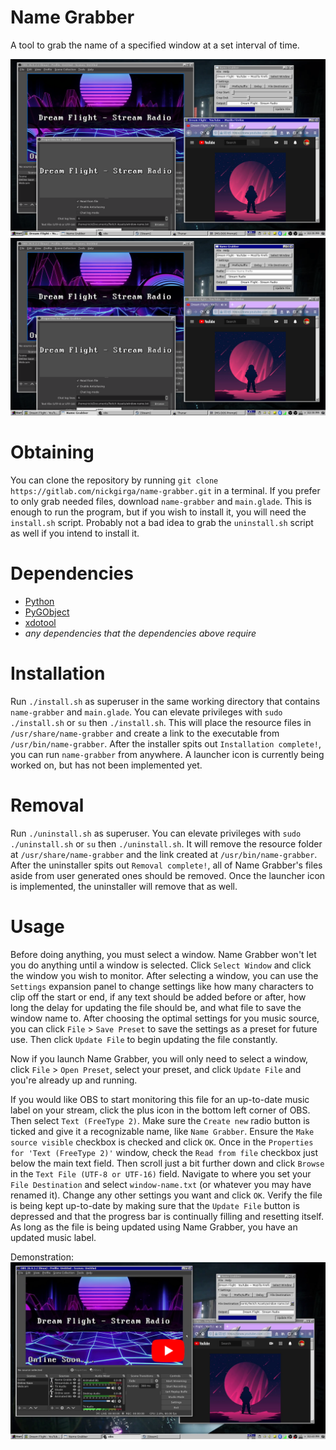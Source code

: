 # Name Grabber
A tool to grab the name of a specified window at a set interval of time.

![screenshot_3.png](.screenshots/screenshot_3.png)
![screenshot_4.png](.screenshots/screenshot_4.png)

# Obtaining
You can clone the repository by running `git clone https://gitlab.com/nickgirga/name-grabber.git` in a terminal. If you prefer to only grab needed files, download `name-grabber` and `main.glade`. This is enough to run the program, but if you wish to install it, you will need the `install.sh` script. Probably not a bad idea to grab the `uninstall.sh` script as well if you intend to install it.

# Dependencies
 - [Python](https://www.python.org/)
 - [PyGObject](https://pypi.org/project/PyGObject/)
 - [xdotool](https://github.com/jordansissel/xdotool)
 - *any dependencies that the dependencies above require*

# Installation
Run `./install.sh` as superuser in the same working directory that contains `name-grabber` and `main.glade`. You can elevate privileges with `sudo ./install.sh` or `su` then `./install.sh`. This will place the resource files in `/usr/share/name-grabber` and create a link to the executable from `/usr/bin/name-grabber`. After the installer spits out `Installation complete!`, you can run `name-grabber` from anywhere. A launcher icon is currently being worked on, but has not been implemented yet.

# Removal
Run `./uninstall.sh` as superuser. You can elevate privileges with `sudo ./uninstall.sh` or `su` then `./uninstall.sh`. It will remove the resource folder at `/usr/share/name-grabber` and the link created at `/usr/bin/name-grabber`. After the uninstaller spits out `Removal complete!`, all of Name Grabber's files aside from user generated ones should be removed. Once the launcher icon is implemented, the uninstaller will remove that as well.

# Usage
Before doing anything, you must select a window. Name Grabber won't let you do anything until a window is selected. Click `Select Window` and click the window you wish to monitor. After selecting a window, you can use the `Settings` expansion panel to change settings like how many characters to clip off the start or end, if any text should be added before or after, how long the delay for updating the file should be, and what file to save the window name to. After choosing the optimal settings for you music source, you can click `File` > `Save Preset` to save the settings as a preset for future use. Then click `Update File` to begin updating the file constantly.

Now if you launch Name Grabber, you will only need to select a window, click `File` > `Open Preset`, select your preset, and click `Update File` and you're already up and running.

If you would like OBS to start monitoring this file for an up-to-date music label on your stream, click the plus icon in the bottom left corner of OBS. Then select `Text (FreeType 2)`. Make sure the `Create new` radio button is ticked and give it a recognizable name, like `Name Grabber`. Ensure the `Make source visible` checkbox is checked and click `OK`. Once in the `Properties for 'Text (FreeType 2)'` window, check the `Read from file` checkbox just below the main text field. Then scroll just a bit further down and click `Browse` in the `Text File (UTF-8 or UTF-16)` field. Navigate to where you set your `File Destination` and select `window-name.txt` (or whatever you may have renamed it). Change any other settings you want and click `OK`. Verify the file is being kept up-to-date by making sure that the `Update File` button is depressed and that the progress bar is continually filling and resetting itself. As long as the file is being updated using Name Grabber, you have an updated music label.

Demonstration:
[![youtube_thumbnail.png](.screenshots/youtube_thumbnail.png)](https://www.youtube.com/watch?v=Fh68vm42QcE "View on YouTube")

